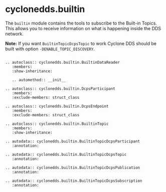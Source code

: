# cyclonedds.builtin

The `builtin` module contains the tools to subscribe to the Built-in Topics. This allows you to receive information on what is happening inside the DDS network.

**Note:** If you want `BuiltinTopicDcpsTopic` to work Cyclone DDS should be built with option `-DENABLE_TOPIC_DISCOVERY`.


```{eval-rst}

.. autoclass:: cyclonedds.builtin.BuiltinDataReader
   :members:
   :show-inheritance:

   .. automethod:: __init__

.. autoclass:: cyclonedds.builtin.DcpsParticipant
   :members:
   :exclude-members: struct_class

.. autoclass:: cyclonedds.builtin.DcpsEndpoint
   :members:
   :exclude-members: struct_class

.. autoclass:: cyclonedds.builtin.BuiltinTopic
   :members:
   :show-inheritance:

.. autodata:: cyclonedds.builtin.BuiltinTopicDcpsParticipant
   :annotation:

.. autodata:: cyclonedds.builtin.BuiltinTopicDcpsTopic
   :annotation:

.. autodata:: cyclonedds.builtin.BuiltinTopicDcpsPublication
   :annotation:

.. autodata:: cyclonedds.builtin.BuiltinTopicDcpsSubscription
   :annotation:

```
